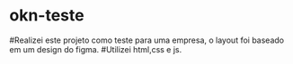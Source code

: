 # okn-teste
#Realizei este projeto como teste para uma empresa, o layout foi baseado em um design do figma.
#Utilizei html,css e js.
